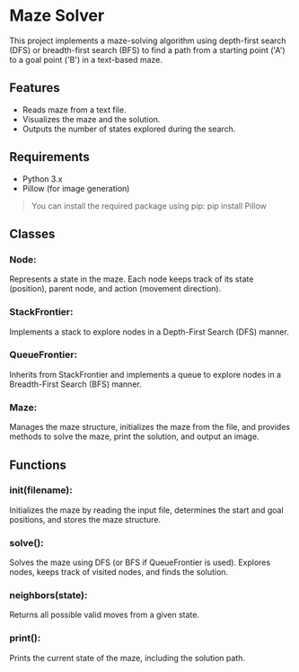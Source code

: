 # Maze Solver

This project implements a maze-solving algorithm using depth-first search (DFS) or breadth-first search (BFS) to find a path from a starting point ('A') to a goal point ('B') in a text-based maze.

## Features

- Reads maze from a text file.
- Visualizes the maze and the solution.
- Outputs the number of states explored during the search.

## Requirements

- Python 3.x
- Pillow (for image generation)

>You can install the required package using pip:
pip install Pillow

## Classes
### Node: 
Represents a state in the maze. Each node keeps track of its state (position), parent node, and action (movement direction).

### StackFrontier: 
Implements a stack to explore nodes in a Depth-First Search (DFS) manner.

### QueueFrontier: 
Inherits from StackFrontier and implements a queue to explore nodes in a Breadth-First Search (BFS) manner.

### Maze: 
Manages the maze structure, initializes the maze from the file, and provides methods to solve the maze, print the solution, and output an image.

## Functions
### __init__(filename): 
Initializes the maze by reading the input file, determines the start and goal positions, and stores the maze structure.
### solve(): 
Solves the maze using DFS (or BFS if QueueFrontier is used). Explores nodes, keeps track of visited nodes, and finds the solution.
### neighbors(state): 
Returns all possible valid moves from a given state.
### print(): 
Prints the current state of the maze, including the solution path.

